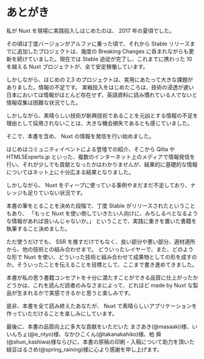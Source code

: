 # あとがき

私が Nuxt を現場に実践投入しはじめたのは、 2017 年の夏頃でした。

その頃は丁度バージョンがアルファに乗った頃で、それから Stable リリースまでに追加したプロジェクトは、幾度の Breaking Changes に呑まれながらも更新を続けていました。現在では Stable 追従が完了し、これまでに携わった 10 を越える Nuxt プロジェクトが、全て安定稼働しています。

しかしながら、はじめの 2,3 のプロジェクトは、実用にあたって大きな課題がありました。情報の不足です。
実戦投入をはじめたころは、技術の浸透が遅い日本においては情報がほとんど存在せず、英語資料に読み慣れている人でないと情報収集は困難な状況でした。

しかしながら、素晴らしい技術が新興技術であることを元凶とする情報の不足を理由として採用されないことは、大きな機会損失であるとも感じていました。

そこで、本書を含め、 Nuxt の情報を発信を行い始めました。

はじめはコミュニティイベントによる登壇での紹介、そこから Qiita や HTML5Experts.jp といった、複数のインターネット上のメディアで情報発信を行い、それが少しでも貢献となったかはわかりませんが、結果的に基礎的な情報についてはネット上に十分広まる結果となりました。

しかしながら、 Nuxt をディープに使っている事例やまだまだ不足しており、ナレッジも足りていない状況です。

本書の筆をとることを決めた段階で、丁度 Stable がリリースされたということもあり、 「もっと Nuxt を使い倒していきたい人向けに、みちしるべとなるような情報があれば良いんじゃないか。」 ということで、実践に重きを置いた書籍を執筆すること決めました。

ただ使うだけでも、 SSR を推すだけでもなく、良い部分や悪い部分、適材適所から、他の技術との組み合わせまで。
どういったレイヤーで、また、どのような形で Nuxt を使い、どういった技術と組み合わせて成果物としての形を成すのか。そういったことを伝えることを目標として、ここまで書き進めてきました。

本書が私の思う書籍コンセプトを十分に満たすことができる品質に仕上がったかどうかは、これを読んだ読者のみなさまによって、どれほど made by Nuxt な製品が生まれるかで実感できるかと思うと楽しみです。

是非、本書を全て読み終えたあなたが、 Nuxt で素晴らしいアプリケーションを作っていただけることを楽しみにしています。

最後に、本書の品質向上に多大な貢献をいただいた まさあき(@masaaki)様、いいんちょ(@e_ntyo)様、なかひこくん(@takanakahiko)様、柏 舜(@shun_kashiwa)様ならびに、本書の原稿の印刷・入稿について助力を頂いた緑豆はるさめ(@spring_raining)様に心より感謝を申し上げます。
